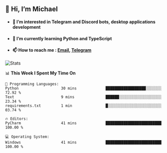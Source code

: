## 👋 Hi, I’m Michael
- #### 👀 I’m interested in Telegram and Discord bots, desktop applications development
- #### 🌱 I’m currently learning Python and TypeScript
- #### 📫 How to reach me : [Email](mailto:misha@kurapov.ru), [Telegram](https://t.me/mkurapov)

![Stats](https://github-readme-stats.vercel.app/api?username=krpff&show_icons=true&theme=github_dark&hide_border=true&hide=issues&count_private=true&layout=compact)


<!--START_SECTION:waka-->
📊 **This Week I Spent My Time On** 

```text
💬 Programming Languages: 
Python                   30 mins             ██████████████████░░░░░░░   72.92 % 
Text                     9 mins              ██████░░░░░░░░░░░░░░░░░░░   23.34 % 
requirements.txt         1 min               █░░░░░░░░░░░░░░░░░░░░░░░░   03.74 % 

🔥 Editors: 
PyCharm                  41 mins             █████████████████████████   100.00 % 

💻 Operating System: 
Windows                  41 mins             █████████████████████████   100.00 % 
```


<!--END_SECTION:waka-->
